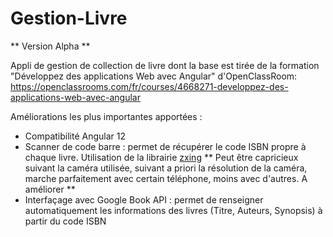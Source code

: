 # Gestion-Livre
** Version Alpha **

Appli de gestion de collection de livre dont la base est tirée de la formation "Développez des applications Web avec Angular" d'OpenClassRoom: https://openclassrooms.com/fr/courses/4668271-developpez-des-applications-web-avec-angular

Améliorations les plus importantes apportées : 
- Compatibilité Angular 12
- Scanner de code barre : permet de récupérer le code ISBN propre à chaque livre. Utilisation de la librairie [zxing](https://github.com/zxing/zxing) ** Peut être capricieux suivant la caméra utilisée, suivant a priori la résolution de la caméra, marche parfaitement avec certain téléphone, moins avec d'autres. A améliorer **
- Interfaçage avec Google Book API : permet de renseigner automatiquement les informations des livres (Titre, Auteurs, Synopsis) à partir du code ISBN
